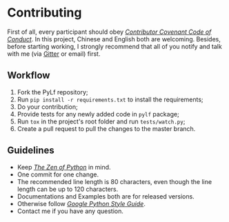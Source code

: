 # Contributing
First of all, every participant should obey [_Contributor Covenant Code of Conduct_](CODE_OF_CONDUCT.md). In this project, Chinese and English both are welcoming. Besides, before starting working, I strongly recommend that all of you notify and talk with me (via [Gitter](https://gitter.im/Python-PyLf/PyLf) or email) first.


## Workflow
1. Fork the PyLf repository;
2. Run `pip install -r requirements.txt` to install the requirements;
3. Do your contribution;
4. Provide tests for any newly added code in `pylf` package;
5. Run `tox` in the project's root folder and run `tests/watch.py`;
6. Create a pull request to pull the changes to the master branch.


## Guidelines
* Keep [_The Zen of Python_](https://www.python.org/dev/peps/pep-0020/#the-zen-of-python) in mind.
* One commit for one change.
* The recommended line length is 80 characters, even though the line length can be up to 120 characters.
* Documentations and Examples both are for released versions.
* Otherwise follow [_Google Python Style Guide_](https://github.com/google/styleguide/blob/gh-pages/pyguide.md#google-python-style-guide).
* Contact me if you have any question.
